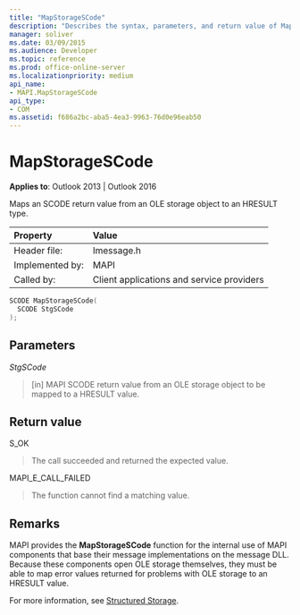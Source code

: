 ```yaml
---
title: "MapStorageSCode"
description: "Describes the syntax, parameters, and return value of MapStorageSCode, which maps an SCODE return value from an OLE storage object to an HRESULT type."
manager: soliver
ms.date: 03/09/2015
ms.audience: Developer
ms.topic: reference
ms.prod: office-online-server
ms.localizationpriority: medium
api_name:
- MAPI.MapStorageSCode
api_type:
- COM
ms.assetid: f686a2bc-aba5-4ea3-9963-76d0e96eab50
---
```


# MapStorageSCode

  
  
**Applies to**: Outlook 2013 | Outlook 2016 
  
Maps an SCODE return value from an OLE storage object to an HRESULT type. 
  
|Property |Value |
|:-----|:-----|
|Header file:  <br/> |Imessage.h  <br/> |
|Implemented by:  <br/> |MAPI  <br/> |
|Called by:  <br/> |Client applications and service providers  <br/> |
   
```cpp
SCODE MapStorageSCode(
  SCODE StgSCode
);
```

## Parameters

 _StgSCode_
  
> [in] MAPI SCODE return value from an OLE storage object to be mapped to a HRESULT value.
    
## Return value

S_OK 
  
> The call succeeded and returned the expected value.
    
MAPI_E_CALL_FAILED 
  
> The function cannot find a matching value.
    
## Remarks

MAPI provides the **MapStorageSCode** function for the internal use of MAPI components that base their message implementations on the message DLL. Because these components open OLE storage themselves, they must be able to map error values returned for problems with OLE storage to an HRESULT value. 
  
For more information, see [Structured Storage](structured-storage-in-mapi.md). 
  

